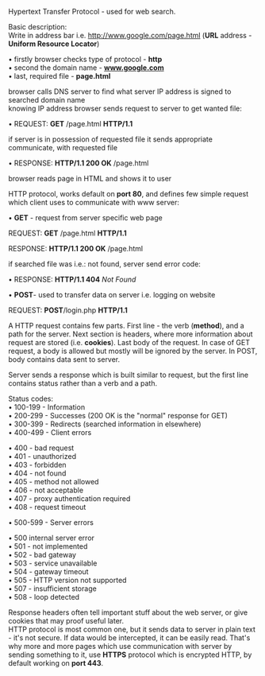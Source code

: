


  
Hypertext Transfer Protocol - used for web search.  
  
Basic description:  
Write in address bar i.e. http://www.google.com/page.html (**URL** address - **Uniform Resource Locator**)  
  
• firstly browser checks type of protocol - **http**  
• second the domain name - **www.google.com**  
• last, required file - **page.html**  
  
  
  
browser calls DNS server to find what server IP address is signed to searched domain name  
knowing IP address browser sends request to server to get wanted file:   
  
• REQUEST: **GET** /page.html **HTTP/1.1**  
  
  
  
if server is in possession of requested file it sends appropriate communicate, with requested file  
  
• RESPONSE: **HTTP/1.1 200 OK** /page.html  
  
  
browser reads page in HTML and shows it to user  
  
  
HTTP protocol, works default on **port 80**, and defines few simple request which client uses to communicate with www server:  
  
• **GET** - request from server specific web page  
  
REQUEST: **GET** /page.html **HTTP/1.1**  
  
RESPONSE: **HTTP/1.1 200 OK** /page.html  
  
  
if searched file was i.e.: not found, server send error code:  
  
• RESPONSE: **HTTP/1.1 404** *Not Found*  
  
  
• **POST**- used to transfer data on server i.e. logging on website  
  
REQUEST: **POST**/login.php **HTTP/1.1**  
  
A HTTP request contains few parts. First line - the verb (**method**), and a path for the server. Next section is headers, where more information about request are stored (i.e. **cookies**). Last body of the request. In case of GET request, a body is allowed but mostly will be ignored by the server. In POST, body contains data sent to server.  
  
Server sends a response which is built similar to request, but the first line contains status rather than a verb and a path.  
  
Status codes:  
• 100-199 - Information  
• 200-299 - Successes (200 OK is the "normal" response for GET)  
• 300-399 - Redirects (searched information in elsewhere)  
• 400-499 - Client errors  
  
• 400 - bad request  
• 401 - unauthorized  
• 403 - forbidden  
• 404 - not found  
• 405 - method not allowed  
• 406 - not acceptable  
• 407 - proxy authentication required  
• 408 - request timeout  
  
• 500-599 - Server errors  
  
• 500 internal server error  
• 501 - not implemented  
• 502 - bad gateway  
• 503 - service unavailable  
• 504 - gateway timeout  
• 505 - HTTP version not supported  
• 507 - insufficient storage  
• 508 - loop detected  
  
  
Response headers often tell important stuff about the web server, or give cookies that may proof useful later.  
HTTP protocol is most common one, but it sends data to server in plain text - it's not secure. If data would be intercepted, it can be easily read. That's why more and more pages which use communication with server by sending something to it, use **HTTPS** protocol which is encrypted HTTP, by default working on **port 443**.  
